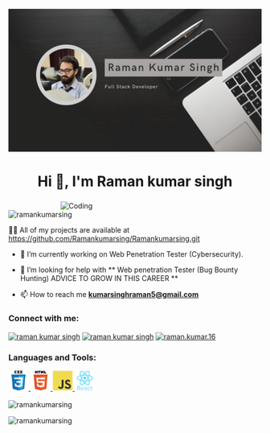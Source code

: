 ![logo](https://github.com/Ramankumarsing/Ramankumarsing/blob/main/bannerimages/Bannerimg.png.png)
<h1 align="center">Hi 👋, I'm Raman kumar singh</h1>
<h3 align="center"></h3>

<img align="right" alt="Coding" width="400" src="https://user-images.githubusercontent.com/55389276/140866485-8fb1c876-9a8f-4d6a-98dc-08c4981eaf70.gif">

<p align="left"> <img src="https://komarev.com/ghpvc/?username=ramankumarsing&label=Profile%20views&color=0e75b6&style=flat" alt="ramankumarsing" /> </p>

👨‍💻 All of my projects are available at https://github.com/Ramankumarsing/Ramankumarsing.git

- 🔭 I’m currently working on Web Penetration Tester (Cybersecurity).

- 🤝 I’m looking for help with ** Web penetration Tester (Bug Bounty Hunting)  ADVICE TO GROW IN THIS CAREER **

- 📫 How to reach me **kumarsinghraman5@gmail.com**

<h3 align="left">Connect with me:</h3>
<p align="left">
<a href="https://linkedin.com/in/raman kumar singh" target="blank"><img align="center" src="https://raw.githubusercontent.com/rahuldkjain/github-profile-readme-generator/master/src/images/icons/Social/linked-in-alt.svg" alt="raman kumar singh" height="30" width="40" /></a>
<a href="https://fb.com/raman kumar singh" target="blank"><img align="center" src="https://raw.githubusercontent.com/rahuldkjain/github-profile-readme-generator/master/src/images/icons/Social/facebook.svg" alt="raman kumar singh" height="30" width="40" /></a>
<a href="https://instagram.com/raman.kumar.16" target="blank"><img align="center" src="https://raw.githubusercontent.com/rahuldkjain/github-profile-readme-generator/master/src/images/icons/Social/instagram.svg" alt="raman.kumar.16" height="30" width="40" /></a>
</p>

<h3 align="left">Languages and Tools:</h3>
<p align="left"> <a href="https://www.w3schools.com/css/" target="_blank" rel="noreferrer"> <img src="https://raw.githubusercontent.com/devicons/devicon/master/icons/css3/css3-original-wordmark.svg" alt="css3" width="40" height="40"/> </a> <a href="https://www.w3.org/html/" target="_blank" rel="noreferrer"> <img src="https://raw.githubusercontent.com/devicons/devicon/master/icons/html5/html5-original-wordmark.svg" alt="html5" width="40" height="40"/> </a> <a href="https://developer.mozilla.org/en-US/docs/Web/JavaScript" target="_blank" rel="noreferrer"> <img src="https://raw.githubusercontent.com/devicons/devicon/master/icons/javascript/javascript-original.svg" alt="javascript" width="40" height="40"/> </a> <a href="https://reactjs.org/" target="_blank" rel="noreferrer"> <img src="https://raw.githubusercontent.com/devicons/devicon/master/icons/react/react-original-wordmark.svg" alt="react" width="40" height="40"/> </a> </p>

<p><img align="center" src="https://github-readme-stats.vercel.app/api/top-langs?username=ramankumarsing&show_icons=true&locale=en&layout=compact" alt="ramankumarsing" /></p>

<p><img align="center" src="https://github-readme-streak-stats.herokuapp.com/?user=ramankumarsing&" alt="ramankumarsing" /></p>
